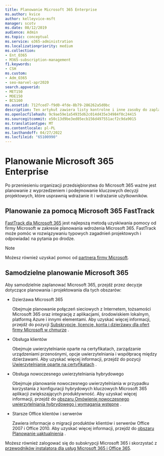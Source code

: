 ```yaml
---
title: Planowanie Microsoft 365 Enterprise
ms.author: kvice
author: kelleyvice-msft
manager: scotv
ms.date: 08/12/2019
audience: Admin
ms.topic: conceptual
ms.service: o365-administration
ms.localizationpriority: medium
ms.collection:
- Ent_O365
- M365-subscription-management
f1.keywords:
- CSH
ms.custom:
- Adm_O365
- seo-marvel-apr2020
search.appverid:
- MET150
- MOE150
- BCS160
ms.assetid: 712fced7-f9d0-4fde-8b79-286262a5d0bc
description: Ten artykuł zawiera listy kontrolne i inne zasoby do zaplanowania wdrożenia Microsoft 365 Enterprise.
ms.openlocfilehash: 9c9ae59e1a54935d62c014d435e34984f0c24415
ms.sourcegitcommit: e50c13d9be3ed05ecb156d497551acf2c9da9015
ms.translationtype: MT
ms.contentlocale: pl-PL
ms.lasthandoff: 04/27/2022
ms.locfileid: "65100990"
---
```

# <a name="plan-for-microsoft-365-enterprise"></a>Planowanie Microsoft 365 Enterprise

Po przeniesieniu organizacji przedsiębiorstwa do Microsoft 365 ważne jest planowanie z wyprzedzeniem i podejmowanie kluczowych decyzji projektowych, które usprawnią wdrażanie it i wdrażanie użytkowników. 

## <a name="planning-with-microsoft-365-fasttrack"></a>Planowanie za pomocą Microsoft 365 FastTrack

[FastTrack dla Microsoft 365](https://www.microsoft.com/fasttrack/microsoft-365) jest najlepszą metodą uzyskiwania pomocy od firmy Microsoft w zakresie planowania wdrożenia Microsoft 365. FastTrack może pomóc w rozwiązywaniu typowych zagadnień projektowych i odpowiadać na pytania po drodze. 

>[!Note]
>Możesz również uzyskać pomoc od [partnera firmy Microsoft](https://www.microsoft.com/solution-providers/home).
>

## <a name="do-it-yourself-planning-for-microsoft-365"></a>Samodzielne planowanie Microsoft 365

Aby samodzielnie zaplanować Microsoft 365, przejdź przez decyzje dotyczące planowania i projektowania dla tych obszarów:

- Dzierżawa Microsoft 365

  Obejmuje planowanie połączeń sieciowych z Internetem, tożsamości Microsoft 365 oraz integrację z aplikacjami, środowiskiem lokalnym, platformą Azure i innymi elementami. Aby uzyskać więcej informacji, przejdź do pozycji [Subskrypcje, licencje, konta i dzierżawy dla ofert firmy Microsoft w chmurze](subscriptions-licenses-accounts-and-tenants-for-microsoft-cloud-offerings.md) .

- Obsługa klientów

  Obejmuje uwierzytelnianie oparte na certyfikatach, zarządzanie urządzeniami przenośnymi, opcje uwierzytelniania i współpracę między dzierżawami. Aby uzyskać więcej informacji, przejdź do pozycji [Uwierzytelnianie oparte na certyfikatach](microsoft-365-client-support-certificate-based-authentication.md) .

- Obsługa nowoczesnego uwierzytelniania hybrydowego

  Obejmuje planowanie nowoczesnego uwierzytelniania w przypadku korzystania z konfiguracji hybrydowych kluczowych Microsoft 365 aplikacji zwiększających produktywność. Aby uzyskać więcej informacji, przejdź do [obszaru Omówienie nowoczesnego uwierzytelniania hybrydowego i wymagania wstępne](hybrid-modern-auth-overview.md) .

- Starsze Office klientów i serwerów

  Zawiera informacje o migracji produktów klientów i serwerów Office 2007 i Office 2010. Aby uzyskać więcej informacji, przejdź do [obszaru Planowanie uaktualnienia](plan-upgrade-previous-versions-office.md) .

Możesz również zalogować się do subskrypcji Microsoft 365 i skorzystać z [przewodników instalatora dla usług Microsoft 365 i Office 365](setup-guides-for-microsoft-365.md).
